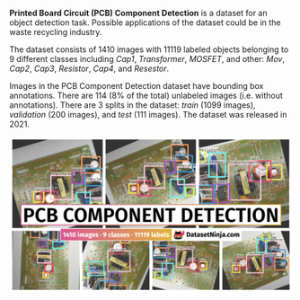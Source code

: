 **Printed Board Circuit (PCB) Component Detection** is a dataset for an object detection task. Possible applications of the dataset could be in the waste recycling industry. 

The dataset consists of 1410 images with 11119 labeled objects belonging to 9 different classes including *Cap1*, *Transformer*, *MOSFET*, and other: *Mov*, *Cap2*, *Cap3*, *Resistor*, *Cap4*, and *Resestor*.

Images in the PCB Component Detection dataset have bounding box annotations. There are 114 (8% of the total) unlabeled images (i.e. without annotations). There are 3 splits in the dataset: *train* (1099 images), *validation* (200 images), and *test* (111 images). The dataset was released in 2021.

<img src="https://github.com/dataset-ninja/pcb-component-detection/raw/main/visualizations/poster.png">
